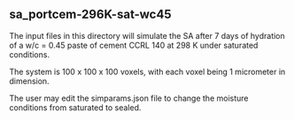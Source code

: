 ## sa_portcem-296K-sat-wc45

The input files in this directory will simulate the SA after 7 days of hydration of a w/c = 0.45 paste
of cement CCRL 140 at 298 K under saturated conditions.

The system is 100 x 100 x 100 voxels, with each voxel being 1 micrometer in
dimension.

The user may edit the simparams.json file to change the moisture conditions from saturated
to sealed.
